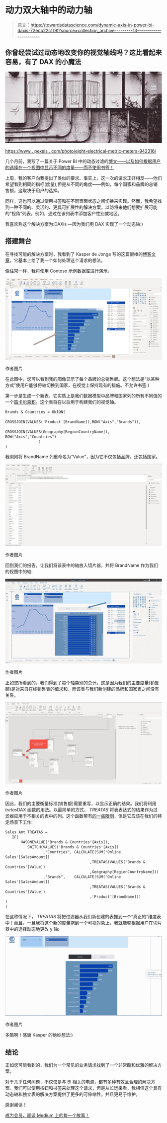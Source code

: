 # 动力双大轴中的动力轴

> 原文：<https://towardsdatascience.com/dynamic-axis-in-power-bi-daxis-72ecb22c119f?source=collection_archive---------13----------------------->

## 你曾经尝试过动态地改变你的视觉轴线吗？这比看起来容易，有了 DAX 的小魔法

![](img/a7b21446365a9e648f8bed91fdfc5f05.png)

[https://www . pexels . com/photo/eight-electrical-metric-meters-942316/](https://www.pexels.com/photo/eight-electrical-metric-meters-942316/)

几个月前，我写了一篇关于 Power BI 中的动态过滤的[博文——以及如何根据用户的选择在一个视图中显示不同的度量——而不使用书签！](/dynamic-filtering-in-power-bi-5a3e2d2c1856)

上周，我的客户向我提出了类似的要求。事实上，这一次的请求正好相反——他们希望看到相同的指标(度量),但是从不同的角度——例如，每个国家和品牌的总销售额，这取决于用户的选择。

同样，这也可以通过使用书签和在不同页面状态之间切换来实现。然而，我希望找到一种不同的、灵活的、更具可扩展性的解决方案，以防将来他们想要扩展可能的“视角”列表，例如，通过在该列表中添加客户性别或地区。

我喜欢称这个解决方案为:DAXis —因为我们用 DAX 实现了一个动态轴:)

## 搭建舞台

在寻找可能的解决方案时，我看到了 Kasper de Jonge 写的这篇很棒的[博客文章](https://www.kasperonbi.com/dynamically-switching-axis-on-visuals-with-power-bi/)，它基本上给了我一个如何处理这个请求的想法。

像往常一样，我将使用 Contoso 示例数据库进行演示。

![](img/09c06e641744e4571962439f930debe3.png)

作者图片

在此图中，您可以看到我的图像显示了每个品牌的总销售额。这个想法是“以某种方式”使用户能够将轴切换到国家，在视觉上保持现有的措施。不允许书签:)

第一步是生成一个新表，它实质上是我们数据模型中品牌和国家列的所有不同值的一个[笛卡尔乘积](https://en.wikipedia.org/wiki/Cartesian_product)。这个表将在以后用于构建我们的视觉轴。

```
Brands & Countries = UNION(
                        CROSSJOIN(VALUES('Product'[BrandName]),ROW("Axis","Brands")),
                        CROSSJOIN(VALUES(Geography[RegionCountryName]), ROW("Axis","Countries")
               )
)
```

我刚刚将 BrandName 列重命名为“Value”，因为它不仅包括品牌，还包括国家。

![](img/ea9cc2ba73813fad78765ae915bca89b.png)

作者图片

回到我们的报告，让我们将该表中的轴放入切片器，并将 BrandName 作为我们的视图中的轴:

![](img/713a65d1b63c94508486b46497f4958a.png)

作者图片

正如您所看到的，我们得到了每个轴类别的总计。这是因为我们的主要度量(销售额)是对来自在线销售表的值求和，而该表与我们新创建的品牌和国家表之间没有关系。

![](img/b035103cb3c72ab249d9f2cffa4e761a.png)

作者图片

因此，我们的主要衡量标准(销售额)需要重写，以显示正确的结果。我们将利用*tretas*DAX 函数的用法。以最简单的方式， *TREATAS* 将表表达式的结果作为过滤器应用于不相关的表中的列。这个函数带有[的一些限制](https://docs.microsoft.com/en-us/dax/treatas-function)，但是它应该在我们的特定场景下工作:

```
Sales Amt TREATAS = 
   IF(
       HASONEVALUE('Brands & Countries'[Axis]),
          SWITCH(VALUES('Brands & Countries'[Axis])
                 ,"Countries", CALCULATE(SUM('Online Sales'[SalesAmount])
                                      ,TREATAS(VALUES('Brands & Countries'[Value])
                                      ,Geography[RegionCountryName]))
                 ,"Brands",    CALCULATE(SUM('Online Sales'[SalesAmount])
                                      ,TREATAS(VALUES('Brands & Countries'[Value])
                                      ,'Product'[BrandName]))
)
)
```

在这种情况下， *TREATAS* 将把过滤器从我们新创建的表推到一个“真正的”维度表中！而且，一旦我将这个新的度量拖到一个可视对象上，我就能够根据用户在切片器中的选择动态地更改 y 轴:

![](img/751a2b2c4b5deed2e07f0874e07a7b68.png)

作者图片

多酷啊！感谢 Kasper 的绝妙想法:)

## 结论

正如您可能看到的，我们为一个常见的业务请求找到了一个非常酷和优雅的解决方案。

对于几乎任何问题，不仅仅是与 BI 相关的电源，都有多种有效且合理的解决方案。我们可以使用按钮和书签来处理这个请求，但是从长远来看，我相信这个具有动态轴和独立表的解决方案提供了更多的可伸缩性，并且更易于维护。

感谢阅读！

[成为会员，阅读 Medium 上的每一个故事！](https://datamozart.medium.com/membership)
